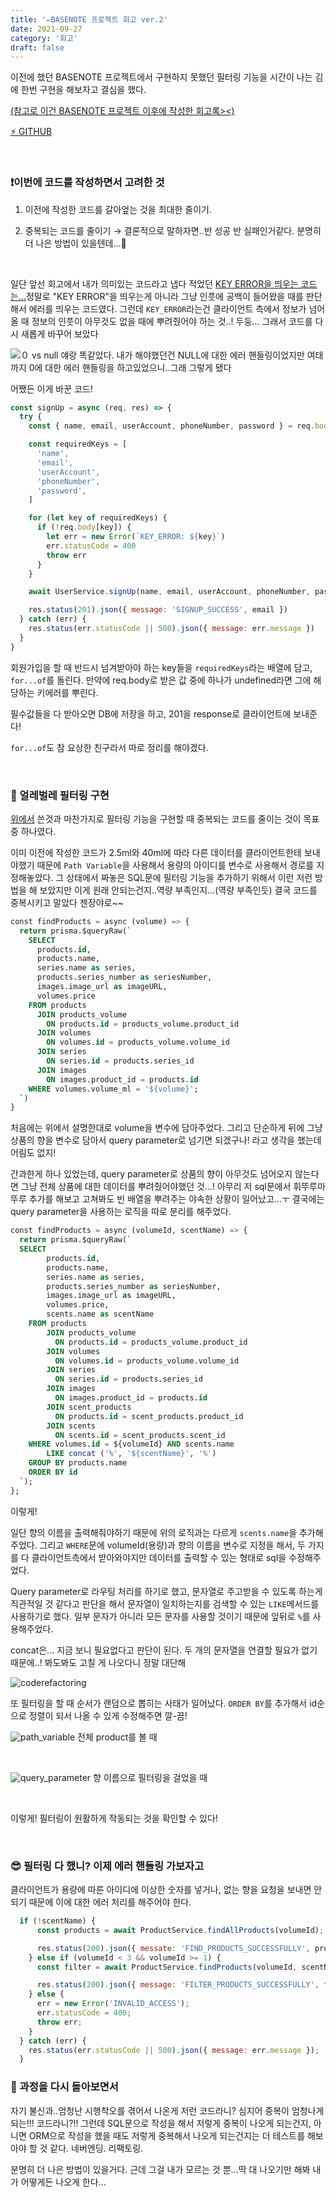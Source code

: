 ```yaml
---
title: '✏️BASENOTE 프로젝트 회고 ver.2'
date: 2021-09-27
category: '회고'
draft: false
---
```


이전에 했던 BASENOTE 프로젝트에서 구현하지 못했던 필터링 기능을 시간이 나는 김에 한번 구현을 해보자고 결심을 했다.

[(참고로 이건 BASENOTE 프로젝트 이후에 작성한 회고록><)](https://undefinedp.github.io/회고/BASENOTE/)

[⚡️ GITHUB ](https://github.com/undefinedP/fullstack1-1st-BaseNote-backend)

<br/>

### ❗️이번에 코드를 작성하면서 고려한 것

1. 이전에 작성한 코드를 갈아엎는 것을 최대한 줄이기.

2. 중복되는 코드를 줄이기 → 결론적으로 말하자면..반 성공 반 실패인거같다. 분명히 더 나은 방법이 있을텐데...🤔

<br/>

일단 앞선 회고에서 내가 의미있는 코드라고 냅다 적었던 [KEY ERROR을 띄우는 코드는...](https://undefinedp.github.io/%ED%9A%8C%EA%B3%A0/BASENOTE/#%EB%BF%8C%EB%93%AF%ED%96%88%EB%8D%98-%EC%BD%94%EB%93%9C)정말로 "KEY ERROR"을 띄우는게 아니라 그냥 인풋에 공백이 들어왔을 때를 판단해서 에러를 띄우는 코드였다. 그런데 `KEY_ERROR`라는건 클라이언트 측에서 정보가 넘어올 때 정보의 인풋이 아무것도 없을 때에 뿌려줬어야 하는 것..! 두둥... 그래서 코드를 다시 새롭게 바꾸어 보았다

![０ vs null](https://cdn.clien.net/web/api/file/F01/11192364/81ed5714fbd8de.jpg)
얘랑 똑같았다. 내가 해야했던건 NULL에 대한 에러 핸들링이었지만 여태까지 0에 대한 에러 핸들링을 하고있었으니..그래 그렇게 됐다

어쨌든 이게 바꾼 코드!

```javascript
const signUp = async (req, res) => {
  try {
    const { name, email, userAccount, phoneNumber, password } = req.body

    const requiredKeys = [
      'name',
      'email',
      'userAccount',
      'phoneNumber',
      'password',
    ]

    for (let key of requiredKeys) {
      if (!req.body[key]) {
        let err = new Error(`KEY_ERROR: ${key}`)
        err.statusCode = 400
        throw err
      }
    }

    await UserService.signUp(name, email, userAccount, phoneNumber, password)

    res.status(201).json({ message: 'SIGNUP_SUCCESS', email })
  } catch (err) {
    res.status(err.statusCode || 500).json({ message: err.message })
  }
}
```

회원가입을 할 때 반드시 넘겨받아야 하는 key들을 `requiredKeys`라는 배열에 담고, `for...of`를 돌린다. 만약에 req.body로 받은 값 중에 하나가 undefined라면 그에 해당하는 키에러를 뿌린다.

필수값들을 다 받아오면 DB에 저장을 하고, 201을 response로 클라이언트에 보내준다!

`for...of`도 참 요상한 친구라서 따로 정리를 해야겠다.

<br/>

### 🥴 얼레벌레 필터링 구현

[위에서](https://undefinedp.github.io/%ED%9A%8C%EA%B3%A0/BASENOTE-REF/#%EC%9D%B4%EB%B2%88%EC%97%90-%EC%BD%94%EB%93%9C%EB%A5%BC-%EC%9E%91%EC%84%B1%ED%95%98%EB%A9%B4%EC%84%9C-%EA%B3%A0%EB%A0%A4%ED%95%9C-%EA%B2%83) 쓴것과 마찬가지로 필터링 기능을 구현할 때 중복되는 코드를 줄이는 것이 목표 중 하나였다.

이미 이전에 작성한 코드가 2.5ml와 40ml에 따라 다른 데이터를 클라이언트한테 보내야했기 때문에 `Path Variable`을 사용해서 용량의 아이디를 변수로 사용해서 경로를 지정해놓았다. 그 상태에서 짜놓은 SQL문에 필터링 기능을 추가하기 위해서 이런 저런 방법을 해 보았지만 이게 원래 안되는건지..역량 부족인지...(역량 부족인듯) 결국 코드를 중복시키고 말았다 젠장야로~~

```sql
const findProducts = async (volume) => {
  return prisma.$queryRaw(`
    SELECT
      products.id,
      products.name,
      series.name as series,
      products.series_number as seriesNumber,
      images.image_url as imageURL,
      volumes.price
    FROM products
      JOIN products_volume
        ON products.id = products_volume.product_id
      JOIN volumes
        ON volumes.id = products_volume.volume_id
      JOIN series
        ON series.id = products.series_id
      JOIN images
        ON images.product_id = products.id
    WHERE volumes.volume_ml = '${volume}';
  `)
}
```

처음에는 위에서 설명한대로 volume을 변수에 담아주었다. 그리고 단순하게 뒤에 그냥 상품의 향을 변수로 담아서 query parameter로 넘기면 되겠구나! 라고 생각을 했는데 어림도 없지!

간과한게 하나 있었는데, query parameter로 상품의 향이 아무것도 넘어오지 않는다면 그냥 전체 상품에 대한 데이터를 뿌려줬어야했던 것...! 아무리 저 sql문에서 휘뚜루마뚜루 추가를 해보고 고쳐봐도 빈 배열을 뿌려주는 야속한 상황이 일어났고...ㅜ 결국에는 query parameter을 사용하는 로직을 따로 분리를 해주었다.

```sql
const findProducts = async (volumeId, scentName) => {
  return prisma.$queryRaw(`
  SELECT
        products.id,
        products.name,
        series.name as series,
        products.series_number as seriesNumber,
        images.image_url as imageURL,
        volumes.price,
        scents.name as scentName
    FROM products
        JOIN products_volume
          ON products.id = products_volume.product_id
        JOIN volumes
          ON volumes.id = products_volume.volume_id
        JOIN series
          ON series.id = products.series_id
        JOIN images
          ON images.product_id = products.id
        JOIN scent_products
          ON products.id = scent_products.product_id
        JOIN scents
          ON scents.id = scent_products.scent_id
    WHERE volumes.id = ${volumeId} AND scents.name
        LIKE concat ('%', '${scentName}', '%')
    GROUP BY products.name
    ORDER BY id
  `);
};
```

이렇게!

일단 향의 이름을 출력해줘야하기 때문에 위의 로직과는 다르게 `scents.name`을 추가해주었다. 그리고 `WHERE`문에 volumeId(용량)과 향의 이름을 변수로 지정을 해서, 두 가지를 다 클라이언트측에서 받아와야지만 데이터를 출력할 수 있는 형태로 sql을 수정해주었다.

Query parameter로 라우팅 처리를 하기로 했고, 문자열로 주고받을 수 있도록 하는게 직관적일 것 같다고 판단을 해서 문자열이 일치하는지를 검색할 수 있는 `LIKE`메서드를 사용하기로 했다. 일부 문자가 아니라 모든 문자를 사용할 것이기 때문에 앞뒤로 `%`를 사용해주었다.

concat은... 지금 보니 필요없다고 판단이 된다. 두 개의 문자열을 연결할 필요가 없기 때문에..! 봐도봐도 고칠 게 나오다니 정말 대단해

![coderefactoring](https://i.imgur.com/J9wjeLs.gif)

또 필터링을 할 때 순서가 랜덤으로 뽑히는 사태가 일어났다. `ORDER BY`를 추가해서 id순으로 정렬이 되서 나올 수 있게 수정해주면 깔-끔!

![path_variable](./images/path_variable.png)
전체 product를 볼 때

<br/>

![query_parameter](./images/query_parameter.png)
향 이름으로 필터링을 걸었을 때

<br/>

이렇게! 필터링이 원활하게 작동되는 것을 확인할 수 있다!

<br/>

### 😎 필터링 다 했니? 이제 에러 핸들링 가보자고

클라이언트가 용량에 따른 아이디에 이상한 숫자를 넣거나, 없는 향을 요청을 보내면 안되기 때문에 이에 대한 에러 처리를 해주어야 한다.
<br/>

```javascript
  if (!scentName) {
      const products = await ProductService.findAllProducts(volumeId);

      res.status(200).json({ messate: 'FIND_PRODUCTS_SUCCESSFULLY', products });
    } else if (volumeId < 3 && volumeId >= 1) {
      const filter = await ProductService.findProducts(volumeId, scentName);

      res.status(200).json({ message: 'FILTER_PRODUCTS_SUCCESSFULLY', filter });
    } else {
      err = new Error('INVALID_ACCESS');
      err.statusCode = 400;
      throw err;
    }
  } catch (err) {
    res.status(err.statusCode || 500).json({ message: err.message });
  }
```

### 🔎 과정을 다시 돌아보면서

자기 불신과..엄청난 시행착오를 겪어서 나온게 저런 코드라니? 심지어 중복이 엄청나게 되는!!! 코드라니?!! 그런데 SQL문으로 작성을 해서 저렇게 중복이 나오게 되는건지, 아니면 ORM으로 작성을 했을 때도 저렇게 중복해서 나오게 되는건지는 더 테스트를 해보아야 할 것 같다. 네버엔딩. 리팩토링.

분명히 더 나은 방법이 있을거다. 근데 그걸 내가 모르는 것 뿐...딱 대 나오기만 해봐 내가 어떻게든 나오게 한다...
